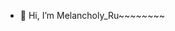 - 👋 Hi, I’m Melancholy_Ru~~~~~~~~
<!---
ABplayer/ABplayer is a ✨ special ✨ repository because its `README.md` (this file) appears on your GitHub profile.
You can click the Preview link to take a look at your changes.
--->
